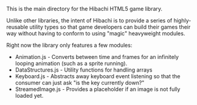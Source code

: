 This is the main directory for the Hibachi HTML5 game library.

Unlike other libraries, the intent of Hibachi is to provide a series of highly-reusable utility types so that game developers can build their games their way without having to conform to using "magic" heavyweight modules.

Right now the library only features a few modules:
* Animation.js - Converts between time and frames for an infinitely looping animation (such as a sprite running).
* DataStructures.js - Utility functions for handling arrays
* Keyboard.js - Abstracts away keyboard event listening so that the consumer can just ask "is the key currently down?"
* StreamedImage.js - Provides a placeholder if an image is not fully loaded yet.
